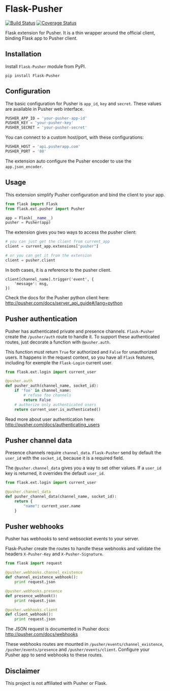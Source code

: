 Flask-Pusher
============
[![Build Status](https://travis-ci.org/iurisilvio/Flask-Pusher.svg?branch=master)](https://travis-ci.org/iurisilvio/Flask-Pusher)
[![Coverage Status](https://coveralls.io/repos/iurisilvio/Flask-Pusher/badge.png?branch=master)](https://coveralls.io/r/iurisilvio/Flask-Pusher?branch=master)


Flask extension for Pusher. It is a thin wrapper around the official client,
binding Flask app to Pusher client.

Installation
------------

Install `Flask-Pusher` module from PyPI.

```
pip install Flask-Pusher
```

Configuration
-------------

The basic configuration for Pusher is `app_id`, `key` and `secret`. These values are available in Pusher web interface.

```python
PUSHER_APP_ID = 'your-pusher-app-id'
PUSHER_KEY = 'your-pusher-key'
PUSHER_SECRET = 'your-pusher-secret'
```

You can connect to a custom host/port, with these configurations:

```python
PUSHER_HOST = 'api.pusherapp.com'
PUSHER_PORT = '80'
```

The extension auto configure the Pusher encoder to use the `app.json_encoder`.

Usage
-----

This extension simplify Pusher configuration and bind the client to your app.

```python
from flask import Flask
from flask.ext.pusher import Pusher

app = Flask(__name__)
pusher = Pusher(app)
```

The extension gives you two ways to access the pusher client:

```python
# you can just get the client from current_app
client = current_app.extensions["pusher"]

# or you can get it from the extension
client = pusher.client
```

In both cases, it is a reference to the pusher client.

```
client[channel_name].trigger('event', {
    'message': msg,
})
```

Check the docs for the Pusher python client here: http://pusher.com/docs/server_api_guide#/lang=python

Pusher authentication
---------------------

Pusher has authenticated private and presence channels. `Flask-Pusher` create
the `/pusher/auth` route to handle it. To support these authenticated routes,
just decorate a function with `@pusher.auth`.

This function must return `True` for authorized and `False` for unauthorized
users. It happens in the request context, so you have all `Flask` features,
including for exemple the `Flask-Login` current user.

```python
from flask.ext.login import current_user

@pusher.auth
def pusher_auth(channel_name, socket_id):
    if 'foo' in channel_name:
        # refuse foo channels
        return False
    # authorize only authenticated users
    return current_user.is_authenticated()
```

Read more about user authentication here: http://pusher.com/docs/authenticating_users

Pusher channel data
-------------------

Presence channels require `channel_data`. `Flask-Pusher` send by default the
`user_id` with the `socket_id`, because it is a required field.

The `@pusher.channel_data` gives you a way to set other values. If a `user_id`
key is returned, it overrides the default `user_id`.

```python
from flask.ext.login import current_user

@pusher.channel_data
def pusher_channel_data(channel_name, socket_id):
    return {
        "name": current_user.name
    }
```

Pusher webhooks
---------------

Pusher has webhooks to send websocket events to your server.

Flask-Pusher create the routes to handle these webhooks and validate the headers `X-Pusher-Key` and `X-Pusher-Signature`.

```python
from flask import request

@pusher.webhooks.channel_existence
def channel_existence_webhook():
    print request.json

@pusher.webhooks.presence
def presence_webhook():
    print request.json

@pusher.webhooks.client
def client_webhook():
    print request.json
```

The JSON request is documented in Pusher docs: http://pusher.com/docs/webhooks

These webhooks routes are mounted in `/pusher/events/channel_existence`, `/pusher/events/presence` and `/pusher/events/client`. Configure your Pusher app to send webhooks to these routes.


Disclaimer
----------
This project is not affiliated with Pusher or Flask.
